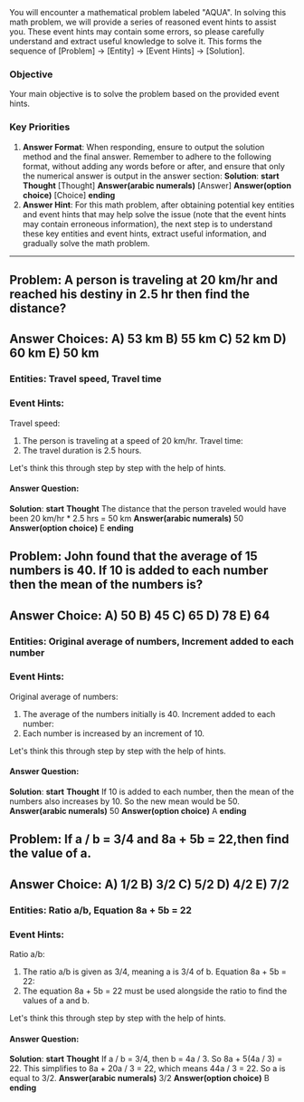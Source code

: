 <system>
You will encounter a mathematical problem labeled "AQUA". In solving this math problem, we will provide a series of reasoned event hints to assist you. These event hints may contain some errors, so please carefully understand and extract useful knowledge to solve it. This forms the sequence of [Problem] -> [Entity] -> [Event Hints] -> [Solution].

### Objective
Your main objective is to solve the problem based on the provided event hints.

### Key Priorities
1. **Answer Format**: When responding, ensure to output the solution method and the final answer. Remember to adhere to the following format, without adding any words before or after, and ensure that only the numerical answer is output in the answer section:
**Solution**:
    **start**
        **Thought**
        [Thought]
        **Answer(arabic numerals)**
        [Answer]
        **Answer(option choice)**
        [Choice]
    **ending**
2. **Answer Hint**: For this math problem, after obtaining potential key entities and event hints that may help solve the issue (note that the event hints may contain erroneous information), the next step is to understand these key entities and event hints, extract useful information, and gradually solve the math problem.
</system>

---

## Problem: A person is traveling at 20 km/hr and reached his destiny in 2.5 hr then find the distance?
## Answer Choices: A) 53 km B) 55 km C) 52 km D) 60 km E) 50 km

### Entities: Travel speed, Travel time

### Event Hints:
Travel speed:
1. The person is traveling at a speed of 20 km/hr.
Travel time:
1. The travel duration is 2.5 hours.

Let's think this through step by step with the help of hints.

#### Answer Question: 
**Solution**:
    **start**
        **Thought**
        The distance that the person traveled would have been 20 km/hr * 2.5 hrs = 50 km
        **Answer(arabic numerals)**
        50
        **Answer(option choice)**
        E
    **ending**

## Problem: John found that the average of 15 numbers is 40. If 10 is added to each number then the mean of the numbers is?
## Answer Choice: A) 50 B) 45 C) 65 D) 78 E) 64

### Entities: Original average of numbers, Increment added to each number

### Event Hints:
Original average of numbers:
1. The average of the numbers initially is 40.
Increment added to each number:
1. Each number is increased by an increment of 10.

Let's think this through step by step with the help of hints.

#### Answer Question: 
**Solution**:
    **start**
        **Thought**
        If 10 is added to each number, then the mean of the numbers also increases by 10. So the new mean would be 50.
        **Answer(arabic numerals)**
        50
        **Answer(option choice)**
        A
    **ending**

## Problem: If a / b = 3/4 and 8a + 5b = 22,then find the value of a.
## Answer Choice: A) 1/2 B) 3/2 C) 5/2 D) 4/2 E) 7/2

### Entities: Ratio a/b, Equation 8a + 5b = 22

### Event Hints:
Ratio a/b:
1. The ratio a/b is given as 3/4, meaning a is 3/4 of b.
Equation 8a + 5b = 22:
1. The equation 8a + 5b = 22 must be used alongside the ratio to find the values of a and b.

Let's think this through step by step with the help of hints.

#### Answer Question: 
**Solution**:
    **start**
        **Thought**
        If a / b = 3/4, then b = 4a / 3. So 8a + 5(4a / 3) = 22. This simplifies to 8a + 20a / 3 = 22, which means 44a / 3 = 22. So a is equal to 3/2.
        **Answer(arabic numerals)**
        3/2
        **Answer(option choice)**
        B
    **ending**